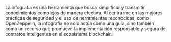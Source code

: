 La infografía es una herramienta que busca simplificar y transmitir conocimientos complejos de manera efectiva. Al centrarme en las mejores prácticas de seguridad y el uso de herramientas reconocidas, como OpenZeppelin, la infografía no solo actúa como una guía, sino también como un recurso que promueve la implementación responsable y segura de contratos inteligentes en el ecosistema blockchain.
